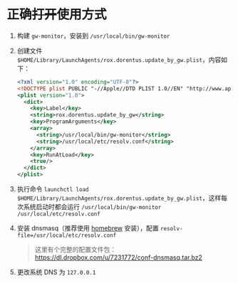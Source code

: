 正确<del>打开</del>使用方式
============

1. 构建 `gw-monitor`，安装到 `/usr/local/bin/gw-monitor`
2. 创建文件 `$HOME/Library/LaunchAgents/rox.dorentus.update_by_gw.plist`，内容如下：

    ```xml
    <?xml version="1.0" encoding="UTF-8"?>
    <!DOCTYPE plist PUBLIC "-//Apple//DTD PLIST 1.0//EN" "http://www.apple.com/DTDs/PropertyList-1.0.dtd">
    <plist version="1.0">
      <dict>
        <key>Label</key>
        <string>rox.dorentus.update_by_gw</string>
        <key>ProgramArguments</key>
        <array>
          <string>/usr/local/bin/gw-monitor</string>
          <string>/usr/local/etc/resolv.conf</string>
        </array>
        <key>RunAtLoad</key>
        <true/>
      </dict>
    </plist>
    ```

3. 执行命令 `launchctl load $HOME/Library/LaunchAgents/rox.dorentus.update_by_gw.plist`，这样每次系统启动时都会运行 `/usr/local/bin/gw-monitor /usr/local/etc/resolv.conf`

4. 安装 dnsmasq（推荐使用 [homebrew](http://mxcl.github.com/homebrew/) 安装），配置 `resolv-file=/usr/local/etc/resolv.conf`

   > 这里有个完整的配置文件包：https://dl.dropbox.com/u/7231772/conf-dnsmasq.tar.bz2

5. 更改系统 DNS 为 `127.0.0.1`
